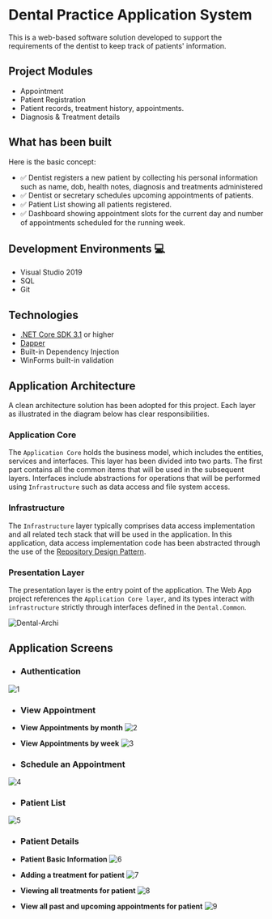 # Dental Practice Application System 

This is a web-based software solution developed to support the requirements of the dentist to keep track of patients' information.

## Project Modules
- Appointment
- Patient Registration 
- Patient records, treatment history, appointments.
- Diagnosis & Treatment details

## What has been built
Here is the basic concept:

- :white_check_mark: Dentist registers a new patient by collecting his personal information such as name, dob, health notes, diagnosis and treatments administered
- :white_check_mark: Dentist or secretary schedules upcoming appointments of patients.
- :white_check_mark: Patient List showing all patients registered.
- :white_check_mark: Dashboard showing appointment slots for the current day and number of appointments scheduled for the running week.

## Development Environments :computer:
- Visual Studio 2019
- SQL
- Git 

## Technologies
- [.NET Core SDK 3.1](https://dotnet.microsoft.com/download/dotnet-core/3.1) or higher
- [Dapper](https://github.com/StackExchange/Dapper)
- Built-in Dependency Injection
- WinForms built-in validation

## Application Architecture
A clean architecture solution has been adopted for this project. Each layer as illustrated in the diagram below has clear responsibilities.

### Application Core
 The `Application Core` holds the business model, which includes the entities, services and interfaces. This layer has been divided into two parts. The first part contains all the
common items that will be used in the subsequent layers. Interfaces include abstractions for operations that will be performed using `Infrastructure` such as data access and file 
system access.

### Infrastructure
The `Infrastructure` layer typically comprises data access implementation and all related tech stack that will be used in the application. In this application, data access implementation
code has been abstracted through the use of the [Repository Design Pattern](https://deviq.com/repository-pattern/).

### Presentation Layer
The presentation layer is the entry point of the application. The Web App project references the `Application Core layer`, and its types
interact with `infrastructure` strictly through interfaces defined in the `Dental.Common`.

![Dental-Archi](https://user-images.githubusercontent.com/23207774/97895854-c0d7fd80-1d4d-11eb-9f7e-b0ac739b33ec.png)


## Application Screens

- ### Authentication
![1](https://user-images.githubusercontent.com/23207774/104124974-5c4ca680-536d-11eb-8d5c-33364d61cf68.png)

- ### View Appointment
 - **View Appointments by month**
![2](https://user-images.githubusercontent.com/23207774/104124986-68d0ff00-536d-11eb-9c73-890eaf7f86fa.png)

 - **View Appointments by week**
 ![3](https://user-images.githubusercontent.com/23207774/104125025-a0d84200-536d-11eb-8fce-b8d01bf355dc.png)
 
- ### Schedule an Appointment
![4](https://user-images.githubusercontent.com/23207774/104125026-a170d880-536d-11eb-811b-8e3eae968252.png)

- ### Patient List
![5](https://user-images.githubusercontent.com/23207774/104124989-6a9ac280-536d-11eb-8635-e7832687988c.png)

- ### Patient Details
 - **Patient Basic Information**
 ![6](https://user-images.githubusercontent.com/23207774/104125029-a2096f00-536d-11eb-97ce-64c751463978.png)
 
 - **Adding a treatment for patient**
 ![7](https://user-images.githubusercontent.com/23207774/104125031-a2a20580-536d-11eb-9585-96aac98e92cc.png)
 
 - **Viewing all treatments for patient**
 ![8](https://user-images.githubusercontent.com/23207774/104125032-a33a9c00-536d-11eb-949f-796db95957d9.png)

 - **View all past and upcoming appointments for patient**
 ![9](https://user-images.githubusercontent.com/23207774/104125033-a3d33280-536d-11eb-9da4-097d77dd995b.png)


